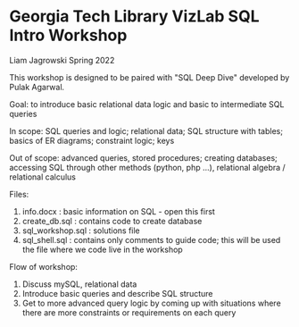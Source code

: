 # Georgia Tech Library VizLab SQL Intro Workshop
Liam Jagrowski
Spring 2022

This workshop is designed to be paired with "SQL Deep Dive" developed by Pulak Agarwal.

Goal: to introduce basic relational data logic and basic to intermediate SQL queries

In scope: SQL queries and logic; relational data; SQL structure with tables; basics of ER diagrams; constraint logic; keys

Out of scope: advanced queries, stored procedures; creating databases; accessing SQL through other methods (python, php ...), relational algebra / relational calculus

Files:
  1. info.docx : basic information on SQL - open this first
  2. create_db.sql : contains code to create database
  3. sql_workshop.sql : solutions file
  4. sql_shell.sql : contains only comments to guide code; this will be used the file where we code live in the workshop

Flow of workshop:
  1.	Discuss mySQL, relational data
  2.	Introduce basic queries and describe SQL structure
  3.	Get to more advanced query logic by coming up with situations where there are more constraints or requirements on each query
